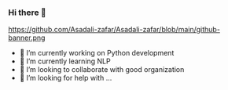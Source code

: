 ### Hi there 👋
https://github.com/Asadali-zafar/Asadali-zafar/blob/main/github-banner.png

- 🔭 I’m currently working on Python development
- 🌱 I’m currently learning NLP
- 👯 I’m looking to collaborate with good organization
- 🤔 I’m looking for help with ...

